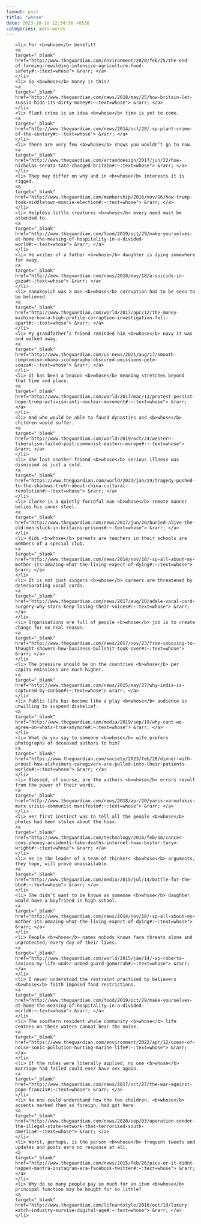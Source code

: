 ```yaml
---
layout: post
title: "whose"
date: 2023-10-10 12:34:56 +0530
categories: auto-words
---
```

<ol>

    <li> For <b>whose</b> benefit?
    <a 
    target="_blank" 
    href="http://www.theguardian.com/environment/2020/feb/25/the-end-of-farming-rewilding-intensive-agriculture-food-safety#:~:text=whose"> &rarr; </a>
    </li>
    <li> So <b>whose</b> money is this?
    <a 
    target="_blank" 
    href="http://www.theguardian.com/news/2018/may/25/how-britain-let-russia-hide-its-dirty-money#:~:text=whose"> &rarr; </a>
    </li>
    <li> Plant crime is an idea <b>whose</b> time is yet to come.
    <a 
    target="_blank" 
    href="http://www.theguardian.com/news/2014/oct/28/-sp-plant-crime-of-the-century#:~:text=whose"> &rarr; </a>
    </li>
    <li> There are very few <b>whose</b> shows you wouldn’t go to now.
    <a 
    target="_blank" 
    href="http://www.theguardian.com/artanddesign/2017/jun/22/how-nicholas-serota-tate-changed-britain#:~:text=whose"> &rarr; </a>
    </li>
    <li> They may differ on why and in <b>whose</b> interests it is rigged.
    <a 
    target="_blank" 
    href="http://www.theguardian.com/membership/2016/nov/16/how-trump-took-middletown-muncie-election#:~:text=whose"> &rarr; </a>
    </li>
    <li> Helpless little creatures <b>whose</b> every need must be attended to.
    <a 
    target="_blank" 
    href="http://www.theguardian.com/food/2019/oct/29/make-yourselves-at-home-the-meaning-of-hospitality-in-a-divided-world#:~:text=whose"> &rarr; </a>
    </li>
    <li> He writes of a father <b>whose</b> daughter is dying somewhere far away.
    <a 
    target="_blank" 
    href="http://www.theguardian.com/news/2018/may/18/a-suicide-in-gaza#:~:text=whose"> &rarr; </a>
    </li>
    <li> Yanukovich was a man <b>whose</b> corruption had to be seen to be believed.
    <a 
    target="_blank" 
    href="http://www.theguardian.com/world/2017/apr/12/the-money-machine-how-a-high-profile-corruption-investigation-fell-apart#:~:text=whose"> &rarr; </a>
    </li>
    <li> My grandfather’s friend reminded him <b>whose</b> navy it was and walked away.
    <a 
    target="_blank" 
    href="http://www.theguardian.com/us-news/2021/aug/17/smooth-compromise-obama-iconography-obscured-omissions-pete-souza#:~:text=whose"> &rarr; </a>
    </li>
    <li> It has been a beacon <b>whose</b> meaning stretches beyond that time and place.
    <a 
    target="_blank" 
    href="http://www.theguardian.com/world/2017/mar/13/protest-persist-hope-trump-activism-anti-nuclear-movement#:~:text=whose"> &rarr; </a>
    </li>
    <li> And who would be able to found dynasties and <b>whose</b> children would suffer.
    <a 
    target="_blank" 
    href="http://www.theguardian.com/world/2019/oct/24/western-liberalism-failed-post-communist-eastern-europe#:~:text=whose"> &rarr; </a>
    </li>
    <li> She lost another friend <b>whose</b> serious illness was dismissed as just a cold.
    <a 
    target="_blank" 
    href="https://www.theguardian.com/world/2023/jan/19/tragedy-pushed-to-the-shadows-truth-about-china-cultural-revolution#:~:text=whose"> &rarr; </a>
    </li>
    <li> Clarke is a quietly forceful man <b>whose</b> remote manner belies his inner steel.
    <a 
    target="_blank" 
    href="http://www.theguardian.com/news/2017/jun/20/buried-alive-the-old-men-stuck-in-britains-prisons#:~:text=whose"> &rarr; </a>
    </li>
    <li> Kids <b>whose</b> parents are teachers in their schools are members of a special club.
    <a 
    target="_blank" 
    href="http://www.theguardian.com/news/2014/nov/18/-sp-all-about-my-mother-its-amazing-what-the-living-expect-of-dying#:~:text=whose"> &rarr; </a>
    </li>
    <li> It is not just singers <b>whose</b> careers are threatened by deteriorating vocal cords.
    <a 
    target="_blank" 
    href="http://www.theguardian.com/news/2017/aug/10/adele-vocal-cord-surgery-why-stars-keep-losing-their-voices#:~:text=whose"> &rarr; </a>
    </li>
    <li> Organisations are full of people <b>whose</b> job is to create change for no real reason.
    <a 
    target="_blank" 
    href="http://www.theguardian.com/news/2017/nov/23/from-inboxing-to-thought-showers-how-business-bullshit-took-over#:~:text=whose"> &rarr; </a>
    </li>
    <li> The pressure should be on the countries <b>whose</b> per capita emissions are much higher.
    <a 
    target="_blank" 
    href="http://www.theguardian.com/news/2015/may/27/why-india-is-captured-by-carbon#:~:text=whose"> &rarr; </a>
    </li>
    <li> Public life has become like a play <b>whose</b> audience is unwilling to suspend disbelief.
    <a 
    target="_blank" 
    href="http://www.theguardian.com/media/2019/sep/19/why-cant-we-agree-on-whats-true-anymore#:~:text=whose"> &rarr; </a>
    </li>
    <li> What do you say to someone <b>whose</b> wife prefers photographs of deceased authors to him?
    <a 
    target="_blank" 
    href="https://www.theguardian.com/society/2023/feb/28/dinner-with-proust-how-alzheimers-caregivers-are-pulled-into-their-patients-worlds#:~:text=whose"> &rarr; </a>
    </li>
    <li> Blessed, of course, are the authors <b>whose</b> errors result from the power of their words.
    <a 
    target="_blank" 
    href="http://www.theguardian.com/news/2018/apr/20/yanis-varoufakis-marx-crisis-communist-manifesto#:~:text=whose"> &rarr; </a>
    </li>
    <li> Her first instinct was to tell all the people <b>whose</b> photos had been stolen about the hoax.
    <a 
    target="_blank" 
    href="http://www.theguardian.com/technology/2016/feb/18/cancer-cons-phoney-accidents-fake-deaths-internet-hoax-buster-taryn-wright#:~:text=whose"> &rarr; </a>
    </li>
    <li> He is the leader of a team of thinkers <b>whose</b> arguments, they hope, will prove unassailable.
    <a 
    target="_blank" 
    href="http://www.theguardian.com/media/2015/jul/14/battle-for-the-bbc#:~:text=whose"> &rarr; </a>
    </li>
    <li> She didn’t want to be known as someone <b>whose</b> daughter would have a boyfriend in high school.
    <a 
    target="_blank" 
    href="http://www.theguardian.com/news/2014/nov/18/-sp-all-about-my-mother-its-amazing-what-the-living-expect-of-dying#:~:text=whose"> &rarr; </a>
    </li>
    <li> People <b>whose</b> names nobody knows face threats alone and unprotected, every day of their lives.
    <a 
    target="_blank" 
    href="http://www.theguardian.com/world/2015/jan/14/-sp-roberto-saviano-my-life-under-armed-guard-gomorrah#:~:text=whose"> &rarr; </a>
    </li>
    <li> I never understood the restraint practised by believers <b>whose</b> faith imposed food restrictions.
    <a 
    target="_blank" 
    href="http://www.theguardian.com/food/2019/oct/29/make-yourselves-at-home-the-meaning-of-hospitality-in-a-divided-world#:~:text=whose"> &rarr; </a>
    </li>
    <li> The southern resident whale community <b>whose</b> life centres on these waters cannot bear the noise.
    <a 
    target="_blank" 
    href="https://www.theguardian.com/environment/2022/apr/12/ocean-of-noise-sonic-pollution-hurting-marine-life#:~:text=whose"> &rarr; </a>
    </li>
    <li> If the rules were literally applied, no one <b>whose</b> marriage had failed could ever have sex again.
    <a 
    target="_blank" 
    href="http://www.theguardian.com/news/2017/oct/27/the-war-against-pope-francis#:~:text=whose"> &rarr; </a>
    </li>
    <li> No one could understand how the two children, <b>whose</b> accents marked them as foreign, had got here.
    <a 
    target="_blank" 
    href="http://www.theguardian.com/news/2020/sep/03/operation-condor-the-illegal-state-network-that-terrorised-south-america#:~:text=whose"> &rarr; </a>
    </li>
    <li> Worst, perhaps, is the person <b>whose</b> frequent tweets and updates and posts earn no response at all.
    <a 
    target="_blank" 
    href="http://www.theguardian.com/news/2015/feb/26/pics-or-it-didnt-happen-mantra-instagram-era-facebook-twitter#:~:text=whose"> &rarr; </a>
    </li>
    <li> Why do so many people pay so much for an item <b>whose</b> principal function may be bought for so little?
    <a 
    target="_blank" 
    href="http://www.theguardian.com/lifeandstyle/2016/oct/19/luxury-watch-industry-survive-digital-age#:~:text=whose"> &rarr; </a>
    </li>